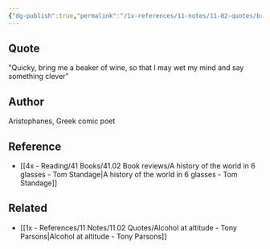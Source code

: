 ```yaml
---
{"dg-publish":true,"permalink":"/1x-references/11-notes/11-02-quotes/bring-me-a-beaker-of-wine-that-i-may-wet-my-mind-aritophanes/","title":"Bring me a beaker of wine that I may wet my mind - Aritophanes"}
---
```



## Quote
"Quicky, bring me a beaker of wine, so that I may wet my mind and say something clever"

## Author
Aristophanes, Greek comic poet

## Reference
- [[4x - Reading/41 Books/41.02 Book reviews/A history of the world in 6 glasses - Tom Standage\|A history of the world in 6 glasses - Tom Standage]]

## Related
- [[1x - References/11 Notes/11.02 Quotes/Alcohol at altitude - Tony Parsons\|Alcohol at altitude - Tony Parsons]]
